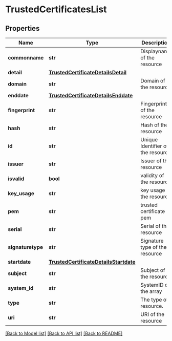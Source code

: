 # TrustedCertificatesList

## Properties
Name | Type | Description | Notes
------------ | ------------- | ------------- | -------------
**commonname** | **str** | Displayname of the resource | [optional] 
**detail** | [**TrustedCertificateDetailsDetail**](TrustedCertificateDetailsDetail.md) |  | [optional] 
**domain** | **str** | Domain of the resource | [optional] 
**enddate** | [**TrustedCertificateDetailsEnddate**](TrustedCertificateDetailsEnddate.md) |  | [optional] 
**fingerprint** | **str** | Fingerprint of the resource | [optional] 
**hash** | **str** | Hash of the resource | [optional] 
**id** | **str** | Unique Identifier of the resource | [optional] 
**issuer** | **str** | Issuer of the resource | [optional] 
**isvalid** | **bool** | validity of the resource | [optional] 
**key_usage** | **str** | key usage of the resource | [optional] 
**pem** | **str** | trusted certificate pem | [optional] 
**serial** | **str** | Serial of the resource | [optional] 
**signaturetype** | **str** | Signature type of the resource | [optional] 
**startdate** | [**TrustedCertificateDetailsStartdate**](TrustedCertificateDetailsStartdate.md) |  | [optional] 
**subject** | **str** | Subject of the resource | [optional] 
**system_id** | **str** | SystemID of the array | [optional] 
**type** | **str** | The type of resource. | [optional] 
**uri** | **str** | URI of the resource | [optional] 

[[Back to Model list]](../README.md#documentation-for-models) [[Back to API list]](../README.md#documentation-for-api-endpoints) [[Back to README]](../README.md)


